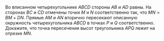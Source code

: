 Во вписанном четырехугольнике $ABCD$ стороны $AB$ и $AD$ равны. 
На сторонах $BC$ и $CD$ отмечены точки $M$ и $N$ соответственно так, 
что $MN=BM+DN$. Прямые $AM$ и $AN$ вторично пересекают описанную окружность 
четырехугольника $ABCD$ в точках $P$ и $Q$ соответственно. 
<br>
Докажите, что точка пересечения высот треугольника $APQ$ лежит на отрезке $MN$.